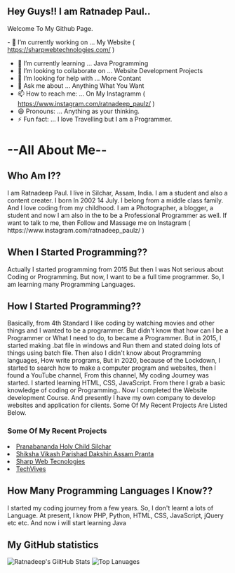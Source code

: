 ## Hey Guys!! I am Ratnadep Paul..
Welcome To My Github Page.
<!--
**Ratnadeep-Paul/Ratnadeep-Paul** is a ✨ _special_ ✨ repository because its `README.md` (this file) appears on your GitHub profile.

Here are some ideas to get you started:
-->

<span>- 🔭 I’m currently working on ... My Website ( https://sharpwebtechnologies.com/ ) </span>
- 🌱 I’m currently learning ... Java Programming
- 👯 I’m looking to collaborate on ... Website Development Projects
- 🤔 I’m looking for help with ... More Contant
- 💬 Ask me about ... Anything What You Want
- 📫 How to reach me: ... On My Instagramm ( https://www.instagram.com/ratnadeep_paulz/ )
- 😄 Pronouns: ... Anything as your thinking.
- ⚡ Fun fact: ... I love Travelling but I am a Programmer. 

<h1>--All About Me--</h1>

<h2>Who Am I??</h2>
<p> I am Ratnadeep Paul. I live in Silchar, Assam, India.
  I am a student and also a content creater. I born In 2002 14 July.
  I belong from a middle class family. And I love coding from my childhood.
  I am a Photographer, a blogger, a student and now I am also in the to be a Professional Programmer as well. If want to talk to me, then Follow and Massage me on Instagram ( https://www.instagram.com/ratnadeep_paulz/ )
</p>

<h2> When I Started Programming?? </h2>
<p> Actually I started programming from 2015 But then I was Not serious about Coding or Programming.
But now, I want to be a full time programmer. So, I am learning many Programming Languages. </p>


<H2>How I Started Programming?? </h2>
<p>Basically, from 4th Standard I like coding by watching movies and other things and I wanted to be a programmer.
But didn't know that how can I be a Programmer or What I need to do, to became a Programmer.
But in 2015, I started making .bat file in windows and Run them and stated doing lots of things using batch file.
Then also I didn't know about Programming languages, How write programs, But in 2020, because of the Lockdown, 
I started to search how to make a computer program and websites, then I found a YouTube channel, From this channel, My coding Journey was started.
I started learning HTML, CSS, JavaScript. From there I grab a basic knowledge of coding or Programming.. Now I completed the Website development Course.
And presently I have my own company to develop websites and application for clients. Some Of My Recent Projects Are Listed Below.</p>
<h3>Some Of My Recent Projects</h3>
<li><a href="http://holychildsilchar.com/" target="_blank">Pranabananda Holy Child Silchar</a></li>
<li><a href="https://svpassam.org/" target="_blank">Shiksha Vikash Parishad Dakshin Assam Pranta</a></li>
<li><a href="https://sharpwebtechnologies.com/" target="_blank">Sharp Web Tecnologies</a></li>
<li><a href="https://techvives.com/category/learn-coding/" target="_blank">TechVives</a></li>



<h2>How Many Programming Languages I Know??</h2>
<p> I started my coding journey from a few years. So, I don't learnt a lots of Language. At present, I know PHP, Python, HTML, CSS, JavaScript, jQuery etc etc. And now i will start learning Java </p>
 
<h2>My GitHub statistics</h2> 

![Ratnadeep's GiitHub Stats](https://github-readme-stats.vercel.app/api?username=Ratnadeep-Paul&show_icons=true&theme=algolia) ![Top Lanuages](https://github-readme-stats.vercel.app/api/top-langs/?username=Ratnadeep-Paul)

